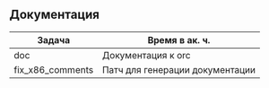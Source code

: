 ## Документация

| Задача                                       | Время в ак. ч. |
|----------------------------------------------|----------------|
| doc                                | Документация к orc        |
| fix_x86_comments                | Патч для генерации документации        |
